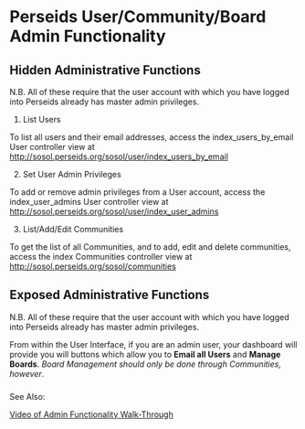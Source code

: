 # Perseids User/Community/Board Admin Functionality

## Hidden Administrative Functions

N.B. All of these require that the user account with which you have logged into Perseids already has master admin privileges.

1. List Users

To list all users and their email addresses, access the index_users_by_email User controller view at http://sosol.perseids.org/sosol/user/index_users_by_email

2. Set User Admin Privileges

To add or remove admin privileges from a User account, access the index_user_admins User controller view at 
http://sosol.perseids.org/sosol/user/index_user_admins

3. List/Add/Edit Communities

To get the list of all Communities, and to add, edit and delete communities, access the index Communities controller view at  http://sosol.perseids.org/sosol/communities


## Exposed Administrative Functions

N.B. All of these require that the user account with which you have logged into Perseids already has master admin privileges.

From within the User Interface, if you are an admin user, your dashboard will provide you will buttons which allow you to __Email all Users__ and __Manage Boards__.  _Board Management should only be done through Communities, however_.

###

See Also:

[Video of Admin Functionality Walk-Through](https://github.com/perseids-project/perseids_docs/blob/master/admin.md)
